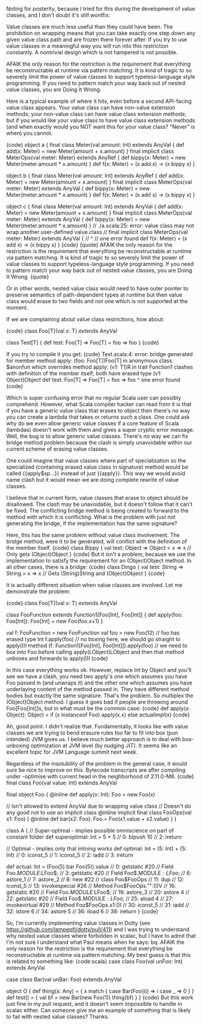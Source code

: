 Noting for posterity, because I tried for this during the development of value classes, and I don't doubt it's still wontfix:

Value classes are much less useful than they could have been. The prohibition on wrapping means that you can take exactly one step down any given value class path and are frozen there forever after. If you try to use value classes in a meaningful way you will run into this restriction constantly. A nontrivial design which is not hampered is not possible.

AFAIK the only reason for the restriction is the requirement that everything be reconstructable at runtime via pattern matching. It is kind of tragic to so severely limit the power of value classes to support typeless-language style programming. If you need to pattern match your way back out of nested value classes, you are Doing It Wrong.

Here is a typical example of where it hits, even before a second API-facing value class appears. Your value class can have non-value extension methods; your non-value class can have value class extension methods; but if you would like your value class to have value class extension methods (and when exactly would you NOT want this for your value class? "Never" is when) you cannot.

{code}
object a {
  final class Meter(val amount: Int) extends AnyVal {
    def add(x: Meter) = new Meter(amount + x.amount)
  }
  final implicit class MeterOps(val meter: Meter) extends AnyRef {
    def bippy(x: Meter) = new Meter(meter.amount * x.amount)
  }
  def f(x: Meter) = (x add x) -> (x bippy x)
}

object b {
  final class Meter(val amount: Int) extends AnyRef {
    def add(x: Meter) = new Meter(amount + x.amount)
  }
  final implicit class MeterOps(val meter: Meter) extends AnyVal {
    def bippy(x: Meter) = new Meter(meter.amount * x.amount)
  }
  def f(x: Meter) = (x add x) -> (x bippy x)
}

object c {
  final class Meter(val amount: Int) extends AnyVal {
    def add(x: Meter) = new Meter(amount + x.amount)
  }
  final implicit class MeterOps(val meter: Meter) extends AnyVal {
    def bippy(x: Meter) = new Meter(meter.amount * x.amount)
  }
  // ./a.scala:25: error: value class may not wrap another user-defined value class
  //   final implicit class MeterOps(val meter: Meter) extends AnyVal {
  //                                     ^
  // one error found
  def f(x: Meter) = (x add x) -> (x bippy x)
}
{code}
{quote}
AFAIK the only reason for the restriction is the requirement that everything be reconstructable at runtime via pattern matching. It is kind of tragic to so severely limit the power of value classes to support typeless-language style programming. If you need to pattern match your way back out of nested value classes, you are Doing It Wrong.
{quote}

Or in other words, nested value class would need to have outer pointer to preserve semantics of path-dependent types at runtime but then value class would erase to two fields and not one which is not supported at the moment.

If we are complaining about value class restrictions, how about:

{code}
class Foo[T](val x: T) extends AnyVal

class Test[T] {
	def test: Foo[T] => Foo[T] = foo => foo
}
{code}

If you try to compile it you get:
{code}
Test.scala:4: error: bridge generated for member method apply: (foo: Foo[T])Foo[T] in anonymous class $anonfun
which overrides method apply: (v1: T1)R in trait Function1
clashes with definition of the member itself;
both have erased type (v1: Object)Object
	def test: Foo[T] => Foo[T] = foo => foo
                                         ^
one error found
{code}

Which is super confusing error that no regular Scala user can possibly comprehend. However, what Scala compiler hacker can read from it is that if you have a generic value class that erases to object then there's no way you can create a lambda that takes or returns such a class. One could ask why do we even allow generic value classes if a core feature of Scala (lambdas) doesn't work with them and gives a super cryptic error message.
Well, the bug is to allow generic value classes. There's no way we can fix bridge method problem because the clash is simply unavoidable within our current scheme of erasing value classes.

One could imagine that value classes where part of specialization so the specialized (containing erased value class in signature) method would be called {{apply$sp...}} instead of just {{apply}}. This way we would avoid name clash but it would mean we are doing complete rewrite of value classes.

I believe that in current form, value classes that erase to object should be disallowed.
The clash may be unavoidable, but it doesn't follow that it can't be fixed. The conflicting bridge method is being created to forward to the method with which it is conflicting. What is the problem with just not generating the bridge, if the implementation has the same signature?

Here, this has the same problem without value class involvement. The bridge method, were it to be generated, will conflict with the definition of the member itself.
{code}
class Bippy {
  val test: Object => Object = x => x
  // Only gets (Object)Object
}
{code}
But it isn't a problem, because we use the implementation to satisfy the requirement for an (Object)Object method. In all other cases, there is a bridge:
{code}
class Dingo {
  val test: String => String = x => x
  // Gets (String)String and (Object)Object
}
{code}

It is actually different situation when value classes are involved. Let me demonstrate the problem:

{code}
class Foo[T](val x: T) extends AnyVal

class FooFunction extends Function1[Foo[Int], Foo[Int]] {
  def apply(foo: Foo[Int]): Foo[Int] = new Foo(foo.x+1)
}

val f: FooFunction = new FooFunction
val foo = new Foo(12) // foo has erased type Int
f.apply(foo) // no boxing here, we should go straight to apply(I)I method
(f: Function1[Foo[Int], Foo[Int]]).apply(foo) // we need to box into Foo before calling apply(LObject)LObject and then that method unboxes and forwards to apply(I)I
{code}

In this case everything works ok. However, replace Int by Object and you'll see we have a clash, you need two apply's one which assumes you have Foo passed in (and unwraps it) and the other one which assumes you have underlaying content of the method passed in. They have different method bodies but exactly the same signature. That's the problem.
So multiplex the (Object)Object method. I guess it goes bad if people are throwing around Foo[Foo[Int]]s, but in what must be the common case:
{code}
def apply(x: Object): Object = if (x instanceof Foo) apply(x.x) else actualImpl(x)
{code}

Ah, good point. I didn't realize that. Fundamentally, it looks like with value classes we are trying to bend erasure rules too far to fit into box (pun intended) JVM gives us. I believe much better approach is to deal with box-unboxing optimization at JVM level (by nudging JIT). It seems like an excellent topic for JVM Language summit next week.

Regardless of the insolubility of the problem in the general case, it would sure be nice to improve on this. Bytecode transcripts are after compiling under -optimise with current head in the neighborhood of 2.11.0-M6.
{code}
final class Foo(val value: Int) extends AnyVal

final object Foo {
  @inline def apply(x: Int): Foo = new Foo(x)

  // Isn't allowed to extend AnyVal due to wrapping value class
  // Doesn't do any good not to use an implicit class
  @inline implicit final class FooOps(val x1: Foo) {
    @inline def bar(x2: Foo): Foo = Foo(x1.value + x2.value)
  }
}

class A {
  // Super-optimal - implies possible omniscience on part of constant folder
  def superoptimal: Int = 5 + 5
  // 0: bipush        10
  // 2: ireturn

  // Optimal - implies only that inlining works
  def optimal: Int = (5: Int) + (5: Int)
  // 0: iconst_5
  // 1: iconst_5
  // 2: iadd
  // 3: ireturn

  def actual: Int = (Foo(5) bar Foo(5)).value
  //  0: getstatic     #20                 // Field Foo$.MODULE$:LFoo$;
  //  3: getstatic     #20                 // Field Foo$.MODULE$:LFoo$;
  //  6: astore_1
  //  7: astore_2
  //  8: new           #22                 // class Foo$FooOps
  // 11: dup
  // 12: iconst_5
  // 13: invokespecial #26                 // Method Foo$FooOps."<init>":(I)V
  // 16: getstatic     #20                 // Field Foo$.MODULE$:LFoo$;
  // 19: astore_3
  // 20: astore        4
  // 22: getstatic     #20                 // Field Foo$.MODULE$:LFoo$;
  // 25: aload         4
  // 27: invokevirtual #29                 // Method Foo$FooOps.x1:()I
  // 30: iconst_5
  // 31: iadd
  // 32: istore        6
  // 34: astore        5
  // 36: iload         6
  // 38: ireturn
}
{code}

So, I'm currently implementing value classes in Dotty (see https://github.com/lampepfl/dotty/pull/411) and I was trying to understand why nested value classes where forbidden in scalac, but I have to admit that I'm not sure I understand what Paul means when he says:
bq. AFAIK the only reason for the restriction is the requirement that everything be reconstructable at runtime via pattern matching.
My best guess is that this is related to something like:
{code:scala}
case class Foo(val unFoo: Int) extends AnyVal

case class Bar(val unBar: Foo) extends AnyVal

object O {
  def thing(x: Any) = {
    x match {
      case Bar(Foo(i)) => i
      case _ => 0
    }
  }
  def test() = {
    val bf = new Bar(new Foo(1))
    thing(bf)
  }
}
{code}
But this work just fine in my pull request, and it doesn't seem impossible to handle in scalac either. Can someone give me an example of something that is likely to fail with nested value classes? Thanks.
